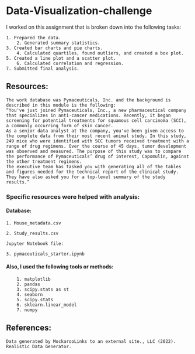 # Data-Visualization-challenge
 I worked on this assignment that is broken down into the following tasks:
 
 	1. Prepared the data.
        2. Generated summary statistics.
	3. Created bar charts and pie charts.
        4. Calculated quartiles, found outliers, and created a box plot.
	5. Created a line plot and a scatter plot.
        6. Calculated correlation and regression.
 	7. Submitted final analysis.
 
## Resources:
	
	The work database was Pymaceuticals, Inc. and the background is described in this module is the following:
   	“You've just joined Pymaceuticals, Inc., a new pharmaceutical company that specializes in anti-cancer medications. Recently, it began screening for potential treatments for squamous cell carcinoma (SCC), a commonly occurring form of skin cancer.
   	As a senior data analyst at the company, you've been given access to the complete data from their most recent animal study. In this study, 249 mice who were identified with SCC tumors received treatment with a range of drug regimens. Over the course of 45 days, tumor development was observed and measured. The purpose of this study was to compare the performance of Pymaceuticals’ drug of interest, Capomulin, against the other treatment regimens.
   	The executive team has tasked you with generating all of the tables and figures needed for the technical report of the clinical study. They have also asked you for a top-level summary of the study results.”
  
   ### Specific resources were helped with analysis:
   
   #### Database:
    
   	1. Mouse_metadata.csv
    
   	2. Study_results.csv
  	
   	Jupyter Notebook file:
    
   	3. pymaceuticals_starter.ipynb
 
  #### Also, I used the following tools or methods:
    	1. matplotlib
    	2. pandas
    	3. scipy.stats as st
    	4. seaborn
    	5. scipy.stats
    	6. sklearn.linear_model
    	7. numpy
 	
## References:
	Data generated by MockarooLinks to an external site., LLC (2022). Realistic Data Generator.

     
